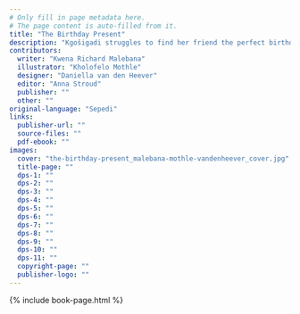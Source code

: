 ```yaml
---
# Only fill in page metadata here.
# The page content is auto-filled from it.
title: "The Birthday Present"
description: "Kgošigadi struggles to find her friend the perfect birthday present, until she sees something sparkle in the sun."
contributors:
  writer: "Kwena Richard Malebana"
  illustrator: "Kholofelo Mothle"
  designer: "Daniella van den Heever"
  editor: "Anna Stroud"
  publisher: ""
  other: ""
original-language: "Sepedi"
links:
  publisher-url: ""
  source-files: ""
  pdf-ebook: ""
images:
  cover: "the-birthday-present_malebana-mothle-vandenheever_cover.jpg"
  title-page: ""
  dps-1: ""
  dps-2: ""
  dps-3: ""
  dps-4: ""
  dps-5: ""
  dps-6: ""
  dps-7: ""
  dps-8: ""
  dps-9: ""
  dps-10: ""
  dps-11: ""
  copyright-page: ""
  publisher-logo: ""
---
```


{% include book-page.html %}
 

